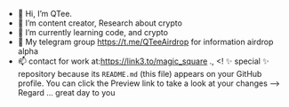 - 👋 Hi, I’m QTee.
- 👀 I’m content creator, Research about crypto
- 🌱 I’m currently learning code, and crypto 
- 💞️ My telegram group https://t.me/QTeeAirdrop for information airdrop alpha
- 📫 contact for work at:https://link3.to/magic_square  .,
<!
 ✨ special ✨ repository because its `README.md` (this file) appears on your GitHub profile.
You can click the Preview link to take a look at your changes 
--> Regard ...
great day to you 

